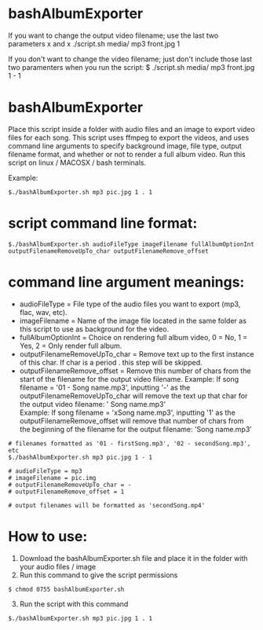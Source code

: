 # bashAlbumExporter



If you want to change the output video filename; use the last two parameters x and x
./script.sh media/ mp3 front.jpg 1 

If you don't want to change the video filename; just don't include those last two paramenters when you run the script: 
$ ./script.sh media/ mp3 front.jpg 1 - 1




# bashAlbumExporter
Place this script inside a folder with audio files and an image to export video files for each song. This script uses ffmpeg to export the videos, and uses command line arguments to specify background image, file type, output filename format, and whether or not to render a full album video. Run this script on linux / MACOSX / bash terminals.

Example:
```
$./bashAlbumExporter.sh mp3 pic.jpg 1 . 1
```
# script command line format:
```
$./bashAlbumExporter.sh audioFileType imageFilename fullAlbumOptionInt outputFilenameRemoveUpTo_char outputFilenameRemove_offset
```
# command line argument meanings:
- audioFileType = File type of the audio files you want to export (mp3, flac, wav, etc).
- imageFilename = Name of the image file located in the same folder as this script to use as background for the video.
- fullAlbumOptionInt = Choice on rendering full album video, 0 = No, 1 = Yes, 2 = Only render full album.
- outputFilenameRemoveUpTo_char = Remove text up to the first instance of this char. If char is a period . this step will be skipped.
- outputFilenameRemove_offset = Remove this number of chars from the start of the filename for the output video filename.
Example: If song filename = '01 - Song name.mp3', inputting '-' as the outputFilenameRemoveUpTo_char will remove the text up that char for the output video filename: ' Song name.mp3'  
Example: If song filename = 'xSong name.mp3', inputting '1' as the outputFilenameRemove_offset will remove that number of chars from the beginning of the filename for the output filename: 'Song name.mp3'
```
# filenames formatted as '01 - firstSong.mp3', '02 - secondSong.mp3', etc
$./bashAlbumExporter.sh mp3 pic.jpg 1 - 1

# audioFileType = mp3
# imageFilename = pic.img
# outputFilenameRemoveUpTo_char = -
# outputFilenameRemove_offset = 1

# output filenames will be formatted as 'secondSong.mp4'

```

# How to use:
1. Download the bashAlbumExporter.sh file and place it in the folder with your audio files / image
2. Run this command to give the script permissions
```
$ chmod 0755 bashAlbumExporter.sh
```
3. Run the script with this command
```
$./bashAlbumExporter.sh mp3 pic.jpg 1 . 1
```
